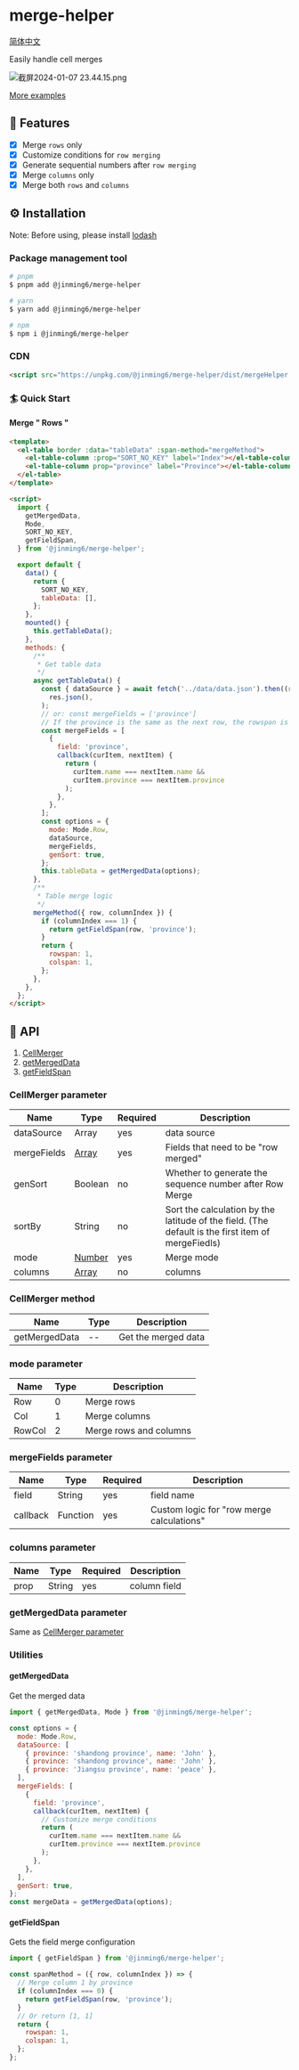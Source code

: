 # merge-helper

[简体中文](https://jinming6.github.io/plugins/merge-helper.html)

Easily handle cell merges

![截屏2024-01-07 23.44.15.png](https://s2.loli.net/2024/01/07/rqlRbZgUt6TD3xk.png)

[More examples](./example/el-table.html)

## 🎨 Features

- [x] Merge `rows` only
- [x] Customize conditions for `row merging`
- [x] Generate sequential numbers after `row merging`
- [x] Merge `columns` only
- [x] Merge both `rows` and `columns`

## ⚙️ Installation

Note: Before using, please install [lodash](https://lodash.com)

### Package management tool

```bash
# pnpm
$ pnpm add @jinming6/merge-helper

# yarn
$ yarn add @jinming6/merge-helper

# npm
$ npm i @jinming6/merge-helper
```

### CDN

```html
<script src="https://unpkg.com/@jinming6/merge-helper/dist/mergeHelper.min.js"></script>
```

### 🏄 Quick Start

#### Merge " Rows "

```html
<template>
  <el-table border :data="tableData" :span-method="mergeMethod">
    <el-table-column :prop="SORT_NO_KEY" label="Index"></el-table-column>
    <el-table-column prop="province" label="Province"></el-table-column>
  </el-table>
</template>

<script>
  import {
    getMergedData,
    Mode,
    SORT_NO_KEY,
    getFieldSpan,
  } from '@jinming6/merge-helper';

  export default {
    data() {
      return {
        SORT_NO_KEY,
        tableData: [],
      };
    },
    mounted() {
      this.getTableData();
    },
    methods: {
      /**
       * Get table data
       */
      async getTableData() {
        const { dataSource } = await fetch('../data/data.json').then((res) =>
          res.json(),
        );
        // or: const mergeFields = ['province']
        // If the province is the same as the next row, the rowspan is added, and the process is iterated down.
        const mergeFields = [
          {
            field: 'province',
            callback(curItem, nextItem) {
              return (
                curItem.name === nextItem.name &&
                curItem.province === nextItem.province
              );
            },
          },
        ];
        const options = {
          mode: Mode.Row,
          dataSource,
          mergeFields,
          genSort: true,
        };
        this.tableData = getMergedData(options);
      },
      /**
       * Table merge logic
       */
      mergeMethod({ row, columnIndex }) {
        if (columnIndex === 1) {
          return getFieldSpan(row, 'province');
        }
        return {
          rowspan: 1,
          colspan: 1,
        };
      },
    },
  };
</script>
```

## 📄 API

1. [CellMerger](#cellmerger-parameter)
2. [getMergedData](#getmergeddata)
3. [getFieldSpan](#getfieldspan)

### CellMerger parameter

| Name        | Type                            | Required | Description                                                                                       |
| ----------- | ------------------------------- | -------- | ------------------------------------------------------------------------------------------------- |
| dataSource  | Array                           | yes      | data source                                                                                       |
| mergeFields | [Array](#mergefields-parameter) | yes      | Fields that need to be "row merged"                                                               |
| genSort     | Boolean                         | no       | Whether to generate the sequence number after Row Merge                                           |
| sortBy      | String                          | no       | Sort the calculation by the latitude of the field. (The default is the first item of mergeFiedls) |
| mode        | [Number](#mode-parameter)       | yes      | Merge mode                                                                                        |
| columns     | [Array](#columns-parameter)     | no       | columns                                                                                           |

### CellMerger method

| Name          | Type | Description         |
| ------------- | ---- | ------------------- |
| getMergedData | --   | Get the merged data |

### mode parameter

| Name   | Type | Description            |
| ------ | ---- | ---------------------- |
| Row    | 0    | Merge rows             |
| Col    | 1    | Merge columns          |
| RowCol | 2    | Merge rows and columns |

### mergeFields parameter

| Name     | Type     | Required | Description                               |
| -------- | -------- | -------- | ----------------------------------------- |
| field    | String   | yes      | field name                                |
| callback | Function | yes      | Custom logic for "row merge calculations" |

### columns parameter

| Name | Type   | Required | Description  |
| ---- | ------ | -------- | ------------ |
| prop | String | yes      | column field |

### getMergedData parameter

Same as [CellMerger parameter](#cellmerger-parameter)

### Utilities

#### getMergedData

Get the merged data

```js
import { getMergedData, Mode } from '@jinming6/merge-helper';

const options = {
  mode: Mode.Row,
  dataSource: [
    { province: 'shandong province', name: 'John' },
    { province: 'shandong province', name: 'John' },
    { province: 'Jiangsu province', name: 'peace' },
  ],
  mergeFields: [
    {
      field: 'province',
      callback(curItem, nextItem) {
        // Customize merge conditions
        return (
          curItem.name === nextItem.name &&
          curItem.province === nextItem.province
        );
      },
    },
  ],
  genSort: true,
};
const mergeData = getMergedData(options);
```

#### getFieldSpan

Gets the field merge configuration

```js
import { getFieldSpan } from '@jinming6/merge-helper';

const spanMethod = ({ row, columnIndex }) => {
  // Merge column 1 by province
  if (columnIndex === 0) {
    return getFieldSpan(row, 'province');
  }
  // Or return [1, 1]
  return {
    rowspan: 1,
    colspan: 1,
  };
};
```
